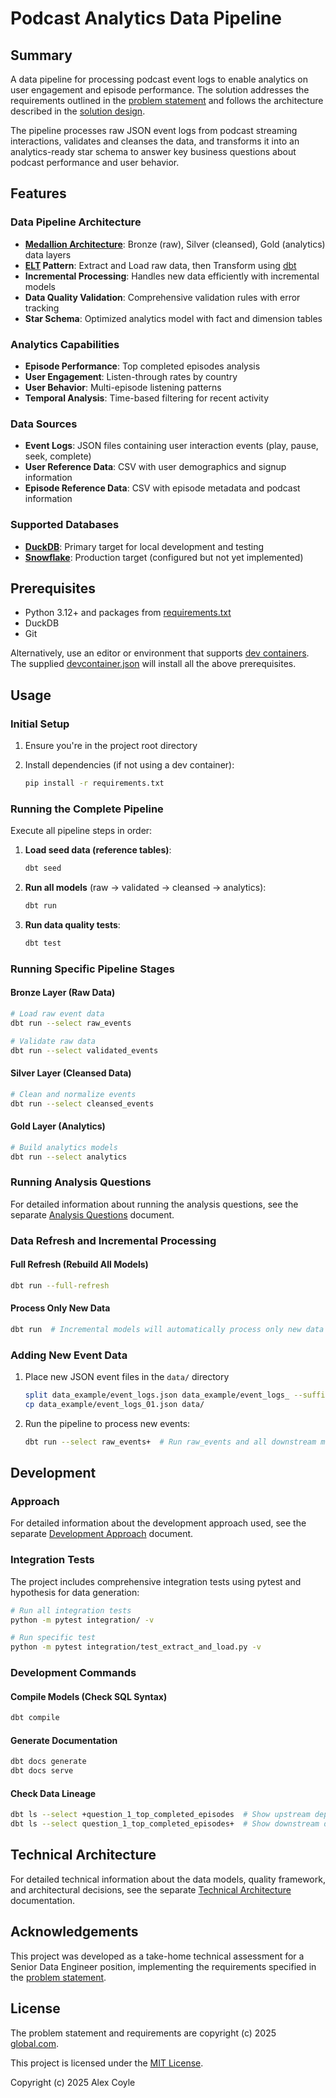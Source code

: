 # Podcast Analytics Data Pipeline

## Summary

A data pipeline for processing podcast event logs to enable analytics on user engagement and episode performance. The solution addresses the requirements outlined in the [problem statement](.github/instructions/problem_statement_and_requirements.instructions.md) and follows the architecture described in the [solution design](.github/instructions/solution_design.instructions.md).

The pipeline processes raw JSON event logs from podcast streaming interactions, validates and cleanses the data, and transforms it into an analytics-ready star schema to answer key business questions about podcast performance and user behavior.

## Features

### Data Pipeline Architecture
- **[Medallion Architecture](https://www.databricks.com/glossary/medallion-architecture)**: Bronze (raw), Silver (cleansed), Gold (analytics) data layers
- **[ELT](https://wikipedia.org/wiki/Extract,_load,_transform) Pattern**: Extract and Load raw data, then Transform using [dbt](https://www.getdbt.com)
- **Incremental Processing**: Handles new data efficiently with incremental models
- **Data Quality Validation**: Comprehensive validation rules with error tracking
- **Star Schema**: Optimized analytics model with fact and dimension tables

### Analytics Capabilities
- **Episode Performance**: Top completed episodes analysis
- **User Engagement**: Listen-through rates by country
- **User Behavior**: Multi-episode listening patterns
- **Temporal Analysis**: Time-based filtering for recent activity

### Data Sources
- **Event Logs**: JSON files containing user interaction events (play, pause, seek, complete)
- **User Reference Data**: CSV with user demographics and signup information
- **Episode Reference Data**: CSV with episode metadata and podcast information

### Supported Databases
- **[DuckDB](https://duckdb.org)**: Primary target for local development and testing
- **[Snowflake](https://www.snowflake.com)**: Production target (configured but not yet implemented)

## Prerequisites

- Python 3.12+ and packages from [requirements.txt](requirements.txt)
- DuckDB
- Git

Alternatively, use an editor or environment that supports [dev containers](https://containers.dev). The supplied [devcontainer.json](.devcontainer/devcontainer.json) will install all the above prerequisites.

## Usage

### Initial Setup
1. Ensure you're in the project root directory
2. Install dependencies (if not using a dev container):

   ```bash
   pip install -r requirements.txt
   ```

### Running the Complete Pipeline
Execute all pipeline steps in order:

1. **Load seed data (reference tables)**:
   ```bash
   dbt seed
   ```

2. **Run all models** (raw → validated → cleansed → analytics):
   ```bash
   dbt run
   ```

3. **Run data quality tests**:
   ```bash
   dbt test
   ```

### Running Specific Pipeline Stages

#### Bronze Layer (Raw Data)
```bash
# Load raw event data
dbt run --select raw_events

# Validate raw data
dbt run --select validated_events
```

#### Silver Layer (Cleansed Data)
```bash
# Clean and normalize events
dbt run --select cleansed_events
```

#### Gold Layer (Analytics)
```bash
# Build analytics models
dbt run --select analytics
```

### Running Analysis Questions

For detailed information about running the analysis questions, see the separate [Analysis Questions](docs/analysis-questions.md) document.

### Data Refresh and Incremental Processing

#### Full Refresh (Rebuild All Models)
```bash
dbt run --full-refresh
```

#### Process Only New Data
```bash
dbt run  # Incremental models will automatically process only new data
```

### Adding New Event Data
1. Place new JSON event files in the `data/` directory

   ```bash
   split data_example/event_logs.json data_example/event_logs_ --suffix-length=2 --numeric-suffixes=1 --additional-suffix=.json
   cp data_example/event_logs_01.json data/
   ```

2. Run the pipeline to process new events:

   ```bash
   dbt run --select raw_events+  # Run raw_events and all downstream models
   ```

## Development

### Approach

For detailed information about the development approach used, see the separate [Development Approach](docs/development-approach.md) document.

### Integration Tests
The project includes comprehensive integration tests using pytest and hypothesis for data generation:

```bash
# Run all integration tests
python -m pytest integration/ -v

# Run specific test
python -m pytest integration/test_extract_and_load.py -v
```

### Development Commands

#### Compile Models (Check SQL Syntax)
```bash
dbt compile
```

#### Generate Documentation
```bash
dbt docs generate
dbt docs serve
```

#### Check Data Lineage
```bash
dbt ls --select +question_1_top_completed_episodes  # Show upstream dependencies
dbt ls --select question_1_top_completed_episodes+  # Show downstream dependencies
```

## Technical Architecture

For detailed technical information about the data models, quality framework, and architectural decisions, see the separate [Technical Architecture](docs/technical-architecture.md) documentation.

## Acknowledgements

This project was developed as a take-home technical assessment for a Senior Data Engineer position, implementing the requirements specified in the [problem statement](.github/instructions/problem_statement_and_requirements.instructions.md).

## License

The problem statement and requirements are copyright (c) 2025 [global.com](https://global.com).

This project is licensed under the [MIT License](LICENSE).

Copyright (c) 2025 Alex Coyle
